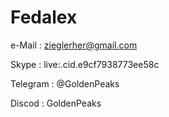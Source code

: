 # Fedalex

e-Mail   : zieglerher@gmail.com

Skype    : live:.cid.e9cf7938773ee58c

Telegram : @GoldenPeaks

Discod   : GoldenPeaks
